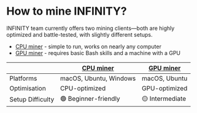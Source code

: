 # How to mine INFINITY?

INFINITY team currently offers two mining clients—both are highly optimized and battle-tested, with slightly different setups.
- [CPU miner](https://github.com/8finity-xyz/miner-cpu-go) - simple to run, works on nearly any computer
- [GPU miner](https://github.com/8finity-xyz/miner-gpu-python) - requires basic Bash skills and a machine with a GPU

| | [CPU miner](https://github.com/8finity-xyz/miner-cpu-go) | [GPU miner](https://github.com/8finity-xyz/miner-gpu-python) |
|--|--|--|
|Platforms| macOS, Ubuntu, Windows| macOS, Ubuntu|
| Optimisation | CPU-optimized | GPU-optimized |
| Setup Difficulty | 🟢 Beginner-friendly | 🟡 Intermediate |
